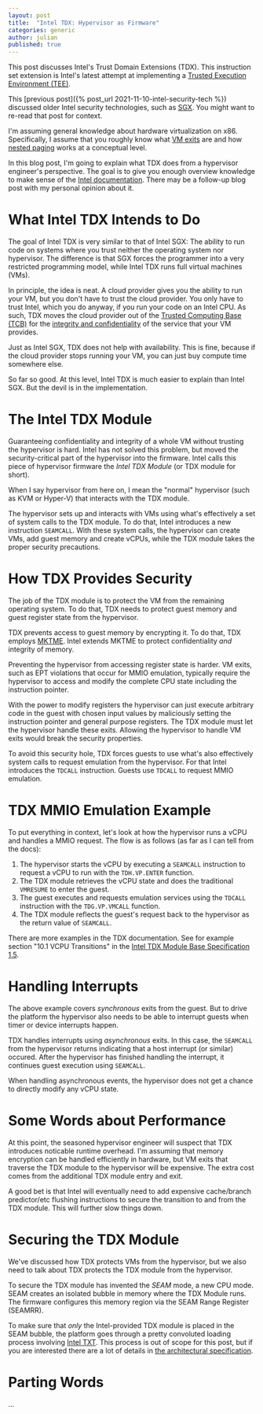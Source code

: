 ```yaml
---
layout: post
title:  "Intel TDX: Hypervisor as Firmware"
categories: generic
author: julian
published: true
---
```


This post discusses Intel's Trust Domain Extensions (TDX). This
instruction set extension is Intel's latest attempt at implementing a
[Trusted Execution Environment
(TEE)](https://en.wikipedia.org/wiki/Trusted_execution_environment).

This [previous post]({% post_url 2021-11-10-intel-security-tech %})
discussed older Intel security technologies, such as
[SGX](https://en.wikipedia.org/wiki/Software_Guard_Extensions). You
might want to re-read that post for context.

I'm assuming general knowledge about hardware virtualization on
x86. Specifically, I assume that you roughly know what [VM
exits](https://revers.engineering/day-5-vmexits-interrupts-cpuid-emulation/)
are and how [nested
paging](https://revers.engineering/mmu-ept-technical-details/) works at a
conceptual level.

In this blog post, I'm going to explain what TDX does from a
hypervisor engineer's perspective. The goal is to give you enough
overview knowledge to make sense of the [Intel
documentation](https://www.intel.com/content/www/us/en/developer/articles/technical/intel-trust-domain-extensions.html). There
may be a follow-up blog post with my personal opinion about it.

# What Intel TDX Intends to Do

The goal of Intel TDX is very similar to that of Intel SGX: The
ability to run code on systems where you trust neither the operating
system nor hypervisor. The difference is that SGX forces the
programmer into a very restricted programming model, while Intel TDX
runs full virtual machines (VMs).

In principle, the idea is neat. A cloud provider gives you the ability
to run your VM, but you don't have to trust the cloud provider. You
only have to trust Intel, which you do anyway, if you run your code on
an Intel CPU. As such, TDX moves the cloud provider out of the
[Trusted Computing Base
(TCB)](https://en.wikipedia.org/wiki/Trusted_computing_base) for the
[integrity and
confidentiality](https://en.wikipedia.org/wiki/Information_security#Key_concepts)
of the service that your VM provides.

Just as Intel SGX, TDX does not help with availability. This is fine,
because if the cloud provider stops running your VM, you can just buy
compute time somewhere else.

So far so good. At this level, Intel TDX is much easier to explain
than Intel SGX. But the devil is in the implementation.

# The Intel TDX Module

Guaranteeing confidentiality and integrity of a whole VM without
trusting the hypervisor is hard. Intel has not solved this problem,
but moved the security-critical part of the hypervisor into the
firmware. Intel calls this piece of hypervisor firmware the _Intel TDX
Module_ (or TDX module for short).

When I say hypervisor from here on, I mean the "normal" hypervisor
(such as KVM or Hyper-V) that interacts with the TDX module.

The hypervisor sets up and interacts with VMs using what's effectively
a set of system calls to the TDX module. To do that, Intel introduces
a new instruction `SEAMCALL`. With these system calls, the hypervisor
can create VMs, add guest memory and create vCPUs, while the TDX
module takes the proper security precautions.

# How TDX Provides Security

The job of the TDX module is to protect the VM from the remaining
operating system. To do that, TDX needs to protect guest memory and
guest register state from the hypervisor.

TDX prevents access to guest memory by encrypting it. To do that, TDX
employs [MKTME](https://en.wikichip.org/wiki/x86/tme). Intel extends
MKTME to protect confidentiality _and_ integrity of memory.

Preventing the hypervisor from accessing register state is harder.
VM exits, such as EPT violations that occur for MMIO emulation,
typically require the hypervisor to access and modify the complete CPU
state including the instruction pointer.

With the power to modify registers the hypervisor can just execute
arbitrary code in the guest with chosen input values by maliciously
setting the instruction pointer and general purpose registers. The TDX
module must let the hypervisor handle these exits. Allowing the
hypervisor to handle VM exits would break the security properties.

To avoid this security hole, TDX forces guests to use what's also
effectively system calls to request emulation from the hypervisor. For
that Intel introduces the `TDCALL` instruction. Guests use `TDCALL` to
request MMIO emulation.

# TDX MMIO Emulation Example

To put everything in context, let's look at how the hypervisor runs a
vCPU and handles a MMIO request. The flow is as follows (as far as I
can tell from the docs):

1. The hypervisor starts the vCPU by executing a `SEAMCALL`
   instruction to request a vCPU to run with the `TDH.VP.ENTER`
   function.
1. The TDX module retrieves the vCPU state and does the traditional
   `VMRESUME` to enter the guest.
1. The guest executes and requests emulation services using the
   `TDCALL` instruction with the `TDG.VP.VMCALL` function.
1. The TDX module reflects the guest's request back to the hypervisor
   as the return value of `SEAMCALL`.

There are more examples in the TDX documentation. See for example
section "10.1 VCPU Transitions" in the [Intel TDX Module Base
Specification
1.5](https://www.intel.com/content/www/us/en/developer/articles/technical/intel-trust-domain-extensions.html).

# Handling Interrupts

The above example covers _synchronous_ exits from the guest. But to
drive the platform the hypervisor also needs to be able to interrupt
guests when timer or device interrupts happen.

TDX handles interrupts using _asynchronous_ exits. In this case, the
`SEAMCALL` from the hypervisor returns indicating that a host
interrupt (or similar) occured. After the hypervisor has finished
handling the interrupt, it continues guest execution using `SEAMCALL`.

When handling asynchronous events, the hypervisor does not get a
chance to directly modify any vCPU state.

# Some Words about Performance

At this point, the seasoned hypervisor engineer will suspect that TDX
introduces noticable runtime overhead. I'm assuming that memory
encryption can be handled efficiently in hardware, but VM exits that
traverse the TDX module to the hypervisor will be expensive. The extra
cost comes from the additional TDX module entry and exit.

A good bet is that Intel will eventually need to add expensive
cache/branch predictor/etc flushing instructions to secure the
transition to and from the TDX module. This will further slow things
down.

# Securing the TDX Module

We've discussed how TDX protects VMs from the hypervisor, but we also
need to talk about TDX protects the TDX module from the hypervisor.

To secure the TDX module has invented the _SEAM_ mode, a new CPU
mode. SEAM creates an isolated bubble in memory where the TDX Module
runs. The firmware configures this memory region via the SEAM Range
Register (SEAMRR).

To make sure that _only_ the Intel-provided TDX module is placed in
the SEAM bubble, the platform goes through a pretty convoluted loading
process involving [Intel
TXT](https://www.intel.com/content/www/us/en/developer/articles/tool/intel-trusted-execution-technology.html). This
process is out of scope for this post, but if you are interested there
are a lot of details in [the architectural
specification](https://www.intel.com/content/dam/develop/external/us/en/documents-tps/intel-tdx-cpu-architectural-specification.pdf).

# Parting Words

...

